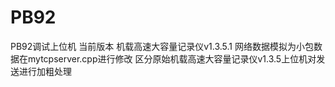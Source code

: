 # PB92
PB92调试上位机
当前版本 机载高速大容量记录仪v1.3.5.1
网络数据模拟为小包数据在mytcpserver.cpp进行修改
区分原始机载高速大容量记录仪v1.3.5上位机对发送进行加粗处理
